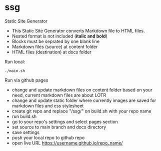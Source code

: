 # ssg
Static Site Generator
- This Static Site Generator converts Markdown file to HTML files.
- Nested format is not included (**__italic and bold__**)
- Blocks must be seprated by one blank line
- Markdown files (source) at content folder 
- HTML files (destination) at docs folder

Run local:
```shell
./main.sh
```

Run via github pages
- change and update markdown files on content folder based on your need, current markdown files are about LOTR
- change and update static folder where currently images are saved for markdown files and css stylesheet  
- create git repo and replace "/ssg/" on build.sh with your repo name
- run build.sh 
- go to your repo's settings and select pages section
- set source to main branch and docs directory
- save settings
- push your local repo to github repo
- open live URL https://username.github.io/repo_name/

